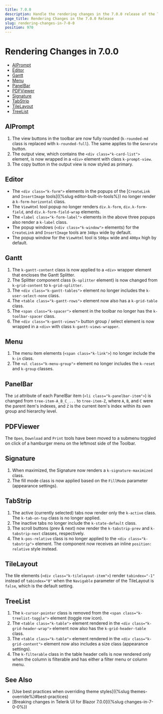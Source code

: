 ```yaml
---
title: 7.0.0
description: Handle the rendering changes in the 7.0.0 release of the Telerik UI for Blazor components.
page_title: Rendering Changes in the 7.0.0 Release
slug: rendering-changes-in-7-0-0
position: 970
---
```


# Rendering Changes in 7.0.0

* [AIPrompt](#aiprompt)
* [Editor](#editor)
* [Gantt](#gantt)
* [Menu](#menu)
* [PanelBar](#panelbar)
* [PDFViewer](#pdfviewer)
* [Signature](#signature)
* [TabStrip](#tabstrip)
* [TileLayout](#tilelayout)
* [TreeList](#treelist)

## AIPrompt

1. The view buttons in the toolbar are now fully rounded (`k-rounded-md` class is replaced with `k-rounded-full`). The same applies to the `Generate` button.
2. The output view, which contains the `<div class="k-card-list">` element, is now wrapped in a `<div>` element with class `k-prompt-view`.
3. The copy button in the output view is now styled as primary.

## Editor

* The `<div class="k-form">` elements in the popups of the [`CreateLink` and `InsertImage` tools]({%slug editor-built-in-tools%}) no longer render a `k-form-horizontal` class.
* The `ViewHtml` tool popup no longer renders `div.k-form`, `div.k-form-field`, and `div.k-form-field-wrap` elements.
* The `<label class="k-form-label">` elements in the above three popups also render a `k-label` class.
* The popup windows (`<div class="k-window">` elements) for the `CreateLink` and `InsertImage` tools are `340px` wide by default.
* The popup window for the `ViewHtml` tool is `500px` wide and `400px` high by default.

## Gantt

1. The `k-gantt-content` class is now applied to a `<div>` wrapper element that encloses the Gantt Splitter.
2. The Splitter component class (`k-splitter` element) is now changed from `k-grid-content` to `k-grid-splitter`.
3. The `<div class="k-gantt-tables">` element no longer includes the `k-user-select-none` class.
4. The `<table class="k-gantt-rows">` element now also has a `k-grid-table` class.
5. The `<span class="k-spacer">` element in the toolbar no longer has the `k-toolbar-spacer` class.
6. The `<div class="k-gantt-views">` button group / select element is now wrapped in a `<div>` with class `k-gantt-views-wrapper`.

## Menu

1. The menu item elements (`<span class="k-link">`) no longer include the `k-in` class.
2. The `<ul class="k-menu-group">` element no longer includes the `k-reset` and `k-group` classes.

## PanelBar

The `id` attribute of each PanelBar item (`<li class="k-panelbar-item">`) is changed from `tree-item-A_B_C_...` to `tree-item-Z`, where `A`, `B`, and `C` were the parent item's indexes, and `Z` is the current item's index within its own group and hierarchy level.

## PDFViewer

The `Open`, `Download` and `Print` tools have been moved to a submenu toggled on click of a hamburger menu on the leftmost side of the Toolbar.

## Signature

1. When maximized, the Signature now renders a `k-signature-maximized` class.
2. The fill mode class is now applied based on the `FillMode` parameter (appearance settings).

## TabStrip

1. The active (currently selected) tabs now render only the `k-active` class. The `k-tab-on-top` class is no longer applied.
2. The inactive tabs no longer include the `k-state-default` class.
3. The scroll buttons (prev & next) now render the `k-tabstrip-prev` and `k-tabstrip-next` classes, respectively.
4. The `k-pos-relative` class is no longer applied to the `<div class="k-tabstrip">` element. The component now receives an inline `position: relative` style instead.

## TileLayout

The tile elements (`<div class="k-tilelayout-item">`) render `tabindex="-1"` instead of `tabindex="0"` when the `Navigable` parameter of the TileLayout is `false`, which is the default setting.

## TreeList

1. The `k-cursor-pointer` class is removed from the `<span class="k-treelist-toggle">` element (toggle row icon).
2. The `<table class="k-table">` element rendered in the `<div class="k-grid-header-wrap">` element now also has the `k-grid-header-table` class.
3. The `<table class="k-table">` element rendered in the `<div class="k-grid-content">` element now also includes a size class (appearance settings).
4. The `k-filterable` class in the table header cells is now rendered only when the column is filterable and has either a filter menu or column menu.

## See Also

* [Use best practices when overriding theme styles]({%slug themes-override%}#best-practices)
* [Breaking changes in Telerik UI for Blazor 7.0.0]({%slug changes-in-7-0-0%})
